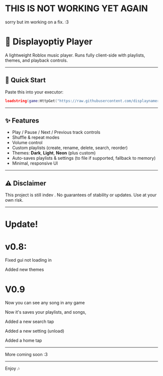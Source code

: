 # THIS IS NOT WORKING YET AGAIN

sorry but im working on a fix. :3


# 🎵 Displayoptiy Player

A lightweight Roblox music player. Runs fully client-side with playlists, themes, and playback controls.

---

## 🚀 Quick Start

Paste this into your executor:

```lua
loadstring(game:HttpGet("https://raw.githubusercontent.com/displaynameroblox/displayoptiy/refs/heads/main/Displayoptiy%20v0.8.lua"))()
```

---

## ✨ Features
- Play / Pause / Next / Previous track controls
- Shuffle & repeat modes
- Volume control
- Custom playlists (create, rename, delete, search, reorder)
- Themes: **Dark**, **Light**, **Neon** (plus custom)
- Auto-saves playlists & settings (to file if supported, fallback to memory)
- Minimal, responsive UI


---

## ⚠️ Disclaimer
This project is still indev . No guarantees of stability or updates. Use at your own risk.

---

# Update!

# v0.8:
Fixed gui not loading in

Added new themes 

# V0.9

Now you can see any song in any game

Now it's saves your playlists, and songs,

Added a new search tap

Added a new setting (unload)

Added a home tap

---
 
More coming soon :3

---


Enjoy 🎶
